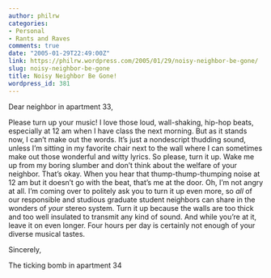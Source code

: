 ```yaml
---
author: philrw
categories:
- Personal
- Rants and Raves
comments: true
date: "2005-01-29T22:49:00Z"
link: https://philrw.wordpress.com/2005/01/29/noisy-neighbor-be-gone/
slug: noisy-neighbor-be-gone
title: Noisy Neighbor Be Gone!
wordpress_id: 381
---
```


Dear neighbor in apartment 33,

Please turn up your music! I love those loud, wall-shaking, hip-hop beats, especially at 12 am when I have class the next morning. But as it stands now, I can’t make out the words. It’s just a nondescript thudding sound, unless I’m sitting in my favorite chair next to the wall where I can sometimes make out those wonderful and witty lyrics. So please, turn it up. Wake me up from my boring slumber and don’t think about the welfare of your neighbor. That’s okay. When you hear that thump-thump-thumping noise at 12 am but it doesn’t go with the beat, that’s me at the door. Oh, I’m not angry at all. I’m coming over to politely ask you to turn it up even more, so _all_ of our responsible and studious graduate student neighbors can share in the wonders of _your_ stereo system. Turn it up because the walls are too thick and too well insulated to transmit any kind of sound. And while you’re at it, leave it on even longer. Four hours per day is certainly not enough of your diverse musical tastes.

Sincerely,

The ticking bomb in apartment 34